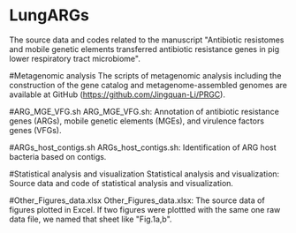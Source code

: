 # LungARGs
The source data and codes related to the manuscript "Antibiotic resistomes and mobile genetic elements transferred antibiotic resistance genes in pig lower respiratory tract microbiome".

#Metagenomic analysis
The scripts of metagenomic analysis including the construction of the gene catalog and metagenome-assembled genomes are available at GitHub (https://github.com/Jingquan-Li/PRGC). 


#ARG_MGE_VFG.sh
ARG_MGE_VFG.sh: Annotation of antibiotic resistance genes (ARGs), mobile genetic elements (MGEs), and virulence factors genes (VFGs).


#ARGs_host_contigs.sh
ARGs_host_contigs.sh: Identification of ARG host bacteria based on contigs.


#Statistical analysis and visualization
Statistical analysis and visualization: Source data and code of statistical analysis and visualization.


#Other_Figures_data.xlsx
Other_Figures_data.xlsx: The source data of figures plotted in Excel. If two figures were plottted with the same one raw data file, we named that sheet like "Fig.1a,b".
